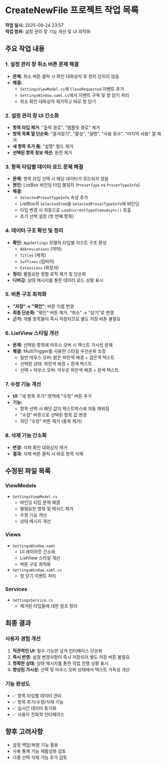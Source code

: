 # CreateNewFile 프로젝트 작업 목록

**작업 일시:** 2025-08-24 23:57  
**작업 범위:** 설정 관리 창 기능 개선 및 UI 최적화

## 주요 작업 내용

### 1. 설정 관리 창 취소 버튼 문제 해결
- **문제:** 취소 버튼 클릭 시 확인 대화상자 후 창이 닫히지 않음
- **해결:**
  - `SettingsViewModel.cs`에 `CloseRequested` 이벤트 추가
  - `SettingsWindow.xaml.cs`에서 이벤트 구독 및 창 닫기 처리
  - 취소 확인 대화상자 제거하고 바로 창 닫기

### 2. 설정 관리 창 UI 간소화
- **항목 타입 제거:** "출력 경로", "템플릿 경로" 제거
- **항목 목록 열 단순화:** "즐겨찾기", "활성", "설명", "사용 횟수", "마지막 사용" 열 제거
- **새 항목 추가 폼:** "설명" 필드 제거
- **선택된 항목 정보 섹션:** 완전 제거

### 3. 항목 타입별 데이터 로드 문제 해결
- **문제:** 항목 타입 선택 시 해당 데이터가 로드되지 않음
- **원인:** ListBox 바인딩 타입 불일치 (`PresetType` vs `PresetTypeInfo`)
- **해결:**
  - `SelectedPresetTypeInfo` 속성 추가
  - ListBox의 `SelectedItem`을 `SelectedPresetTypeInfo`에 바인딩
  - 타입 변경 시 자동으로 `LoadCurrentTypeItemsAsync()` 호출
  - 초기 선택 설정 (첫 번째 항목)

### 4. 데이터 구조 확인 및 정리
- **확인:** `AppSettings` 모델의 타입별 리스트 구조 완성
  - `Abbreviations` (약어)
  - `Titles` (제목) 
  - `Suffixes` (접미어)
  - `Extensions` (확장자)
- **정리:** 불필요한 정렬 로직 제거 및 단순화
- **디버깅:** 상태 메시지를 통한 데이터 로드 상황 표시

### 5. 버튼 구조 최적화
- **"저장" → "확인":** 버튼 이름 변경
- **최종 단순화:** "확인" 버튼 제거, "취소" → "닫기"로 변경
- **근거:** 개별 항목들이 즉시 저장되므로 별도 저장 버튼 불필요

### 6. ListView 스타일 개선
- **문제:** 선택된 항목에 마우스 오버 시 텍스트 가시성 문제
- **해결:** MultiTrigger를 사용한 스타일 우선순위 조정
  - 일반 마우스 오버: 밝은 파란색 배경 + 검은색 텍스트
  - 선택된 상태: 파란색 배경 + 흰색 텍스트
  - 선택 + 마우스 오버: 어두운 파란색 배경 + 흰색 텍스트

### 7. 수정 기능 개선
- **UI:** "새 항목 추가" 영역에 "수정" 버튼 추가
- **기능:** 
  - 항목 선택 시 해당 값이 텍스트박스에 자동 채워짐
  - "수정" 버튼으로 선택된 항목 값 변경
  - 하단 "수정" 버튼 제거 (중복 제거)

### 8. 삭제 기능 간소화
- **변경:** 삭제 확인 대화상자 제거
- **결과:** 삭제 버튼 클릭 시 바로 항목 삭제

## 수정된 파일 목록

### ViewModels
- `SettingsViewModel.cs`
  - 바인딩 타입 문제 해결
  - 불필요한 명령 및 메서드 제거
  - 수정 기능 개선
  - 상태 메시지 개선

### Views
- `SettingsWindow.xaml`
  - UI 레이아웃 간소화
  - ListView 스타일 개선
  - 버튼 구조 최적화
- `SettingsWindow.xaml.cs`
  - 창 닫기 이벤트 처리

### Services
- `SettingsService.cs`
  - 제거된 타입들에 대한 참조 정리

## 최종 결과

### 사용자 경험 개선
1. **직관적인 UI:** 필수 기능만 남겨 인터페이스 단순화
2. **즉시 반영:** 설정 변경사항이 즉시 저장되어 별도 저장 버튼 불필요
3. **명확한 상태:** 상태 메시지를 통한 작업 진행 상황 표시
4. **향상된 가시성:** 선택 및 마우스 오버 상태에서 텍스트 가독성 개선

### 기능 완성도
- ✅ 항목 타입별 데이터 관리
- ✅ 항목 추가/수정/삭제 기능
- ✅ 실시간 데이터 동기화
- ✅ 사용자 친화적 인터페이스

## 향후 고려사항
- 설정 백업/복원 기능 활용
- 사용 통계 기능 재활성화 검토
- 다중 선택 삭제 기능 추가 검토